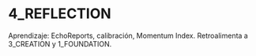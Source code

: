 # 4_REFLECTION
Aprendizaje: EchoReports, calibración, Momentum Index. Retroalimenta a 3_CREATION y 1_FOUNDATION.